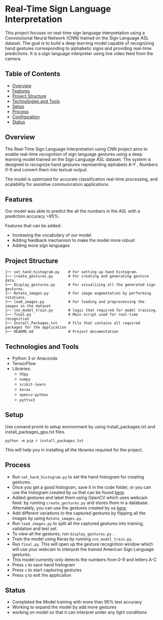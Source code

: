 # Real-Time Sign Language Interpretation

This project focuses on real-time sign language interpretation using a Convolutional Neural Network (CNN) trained on the Sign Language ASL dataset. The goal is to build a deep learning model capable of recognizing hand gestures corresponding to alphabetic signs and providing real-time predictions. It is a sign language interpreter using live video feed from the camera. 

## Table of Contents

* [Overview](#Overview)
* [Features](#Features)
* [Project Structure](#Project-Structure)
* [Technologies and Tools](#Technologies-and-Tools)
* [Setup](#Setup)
* [Process](#Process)
* [Configuration](#Configuration)
* [Status](#Status)

## Overview

The Real-Time Sign Language Interpretation using CNN project aims to enable real-time recognition of sign language gestures using a deep learning model trained on the Sign Language ASL dataset. The system is designed to recognize hand gestures representing alphabets A-Y , Numbers 0-9 and convert them into textual output.

The model is optimized for accurate classification real-time processing, and scalability for assistive communication applications.

## Features

Our model was able to predict the all the numbers in the ASL with a prediction accuracy >95%.

Features that can be added:
* Increasing the vocabulary of our model
* Adding feedback mechanism to make the model more robust
* Adding more sign languages

## Project Structure

```
├── set_hand_histogram.py    # For setting up hand histogram.
├── create_gestures.py       # For creating and generating gesture data.
├── Display_gestures.py      # For visualizing all the generated sign gestures.
├── Rotate_images.py         # For image augmentation by performing rotations.
├── load_images.py           # For loading and preprocessing the images in the dataset
├── cnn_model_train.py       # logic that required for model training.
├── final.py                 # Main script used for real-time recognition
├── Install_Packages.txt     # File that contains all required packages for the application
├── README.md                # Project documentation
```

## Technologies and Tools

- Python 3 or Anaconda
- TensorFlow
- Libraries:
    - `h5py`
    - `numpy`
    - `scikit-learn`
    - `keras`
    - `opencv-python`
    - `pyttsx3`

## Setup

Use comand promt to setup environment by using install_packages.txt and install_packages_gpu.txt files. 

`python -m pip r install_packages.txt`

This will help you in installing all the libraries required for the project.

## Process

* Run `set_hand_histogram.py` to set the hand histogram for creating gestures. 
* Once you get a good histogram, save it in the code folder, or you can use the histogram created by us that can be found [here](https://github.com/harshbg/Sign-Language-Interpreter-using-Deep-Learning/blob/master/Code/hist).
* Added gestures and label them using OpenCV which uses webcam feed. by running `create_gestures.py` and stores them in a database. Alternately, you can use the gestures created by us [here]().
* Add different variations to the captured gestures by flipping all the images by using `Rotate_images.py`.
* Run `load_images.py` to split all the captured gestures into training, validation and test set. 
* To view all the gestures, run `display_gestures.py` .
* Train the model using Keras by running `cnn_model_train.py`.
* Run `final.py`. This will open up the gesture recognition window which will use your webcam to interpret the trained American Sign Language gestures.  
* This model currently only detects the numbers from 0-9 and letters A-C
* Press `s` to save hand histogram
* Press `c` to start capturing gestures
* Press `q` to exit the application

## Status

* Completed the Model training with more than 95% test accuracy
* Working to expand the model by add more gestures
* working on model so that it can interpret under any light conditions 
